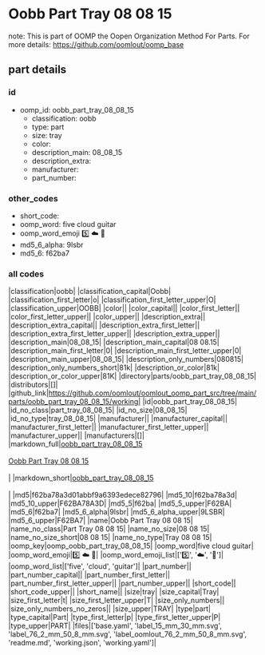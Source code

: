 # Oobb Part Tray 08 08 15  

note: This is part of OOMP the Oopen Organization Method For Parts. For more details: https://github.com/oomlout/oomp_base

##  part details





### id
* oomp_id: oobb_part_tray_08_08_15
  * classification: oobb
  * type: part
  * size: tray
  * color: 
  * description_main: 08_08_15
  * description_extra: 
  * manufacturer: 
  * part_number: 

### other_codes
* short_code: 
* oomp_word: five cloud guitar
* oomp_word_emoji :five: :cloud: :guitar:
* md5_6_alpha: 9lsbr
* md5_6: f62ba7

### all codes 
|classification|oobb|
|classification_capital|Oobb|
|classification_first_letter|o|
|classification_first_letter_upper|O|
|classification_upper|OOBB|
|color||
|color_capital||
|color_first_letter||
|color_first_letter_upper||
|color_upper||
|description_extra||
|description_extra_capital||
|description_extra_first_letter||
|description_extra_first_letter_upper||
|description_extra_upper||
|description_main|08_08_15|
|description_main_capital|08 08.15|
|description_main_first_letter|0|
|description_main_first_letter_upper|0|
|description_main_upper|08_08_15|
|description_only_numbers|080815|
|description_only_numbers_short|81k|
|description_or_color|81k|
|description_or_color_upper|81K|
|directory|parts/oobb_part_tray_08_08_15|
|distributors|[]|
|github_link|https://github.com/oomlout/oomlout_oomp_part_src/tree/main/parts/oobb_part_tray_08_08_15/working|
|id|oobb_part_tray_08_08_15|
|id_no_class|part_tray_08_08_15|
|id_no_size|08_08_15|
|id_no_type|tray_08_08_15|
|manufacturer||
|manufacturer_capital||
|manufacturer_first_letter||
|manufacturer_first_letter_upper||
|manufacturer_upper||
|manufacturers|[]|
|markdown_full|[oobb_part_tray_08_08_15](https://github.com/oomlout/oomlout_oomp_part_src/tree/main/parts/oobb_part_tray_08_08_15/working)<br>[](https://github.com/oomlout/oomlout_oomp_part_src/tree/main/parts/oobb_part_tray_08_08_15/working)<br>[Oobb Part Tray 08 08 15](https://github.com/oomlout/oomlout_oomp_part_src/tree/main/parts/oobb_part_tray_08_08_15/working)<br><br>|
|markdown_short|[oobb_part_tray_08_08_15](https://github.com/oomlout/oomlout_oomp_part_src/tree/main/parts/oobb_part_tray_08_08_15/working)<br><br>|
|md5|f62ba78a3d01abbf9a6393edece82796|
|md5_10|f62ba78a3d|
|md5_10_upper|F62BA78A3D|
|md5_5|f62ba|
|md5_5_upper|F62BA|
|md5_6|f62ba7|
|md5_6_alpha|9lsbr|
|md5_6_alpha_upper|9LSBR|
|md5_6_upper|F62BA7|
|name|Oobb Part Tray 08 08 15|
|name_no_class|Part Tray 08 08 15|
|name_no_size|08 08 15|
|name_no_size_short|08 08 15|
|name_no_type|Tray 08 08 15|
|oomp_key|oomp_oobb_part_tray_08_08_15|
|oomp_word|five cloud guitar|
|oomp_word_emoji|:five: :cloud: :guitar:|
|oomp_word_emoji_list|[':five:', ':cloud:', ':guitar:']|
|oomp_word_list|['five', 'cloud', 'guitar']|
|part_number||
|part_number_capital||
|part_number_first_letter||
|part_number_first_letter_upper||
|part_number_upper||
|short_code||
|short_code_upper||
|short_name||
|size|tray|
|size_capital|Tray|
|size_first_letter|t|
|size_first_letter_upper|T|
|size_only_numbers||
|size_only_numbers_no_zeros||
|size_upper|TRAY|
|type|part|
|type_capital|Part|
|type_first_letter|p|
|type_first_letter_upper|P|
|type_upper|PART|
|files|['base.yaml', 'label_15_mm_30_mm.svg', 'label_76_2_mm_50_8_mm.svg', 'label_oomlout_76_2_mm_50_8_mm.svg', 'readme.md', 'working.json', 'working.yaml']|
